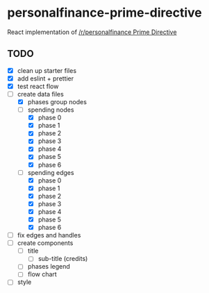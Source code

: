 # personalfinance-prime-directive
React implementation of [/r/personalfinance Prime Directive](https://www.reddit.com/r/personalfinance/wiki/commontopics)

## TODO
- [x] clean up starter files
- [x] add eslint + prettier
- [x] test react flow
- [ ] create data files
  - [x] phases group nodes
  - [ ] spending nodes
    - [x] phase 0
    - [x] phase 1
    - [x] phase 2
    - [x] phase 3
    - [x] phase 4
    - [x] phase 5
    - [x] phase 6
  - [ ] spending edges
    - [x] phase 0
    - [x] phase 1
    - [x] phase 2
    - [x] phase 3
    - [x] phase 4
    - [x] phase 5
    - [x] phase 6
- [ ] fix edges and handles
- [ ] create components
  - [ ] title
    - [ ] sub-title (credits)
  - [ ] phases legend
  - [ ] flow chart
- [ ] style

